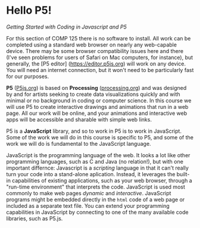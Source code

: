 <link href="../../markdown.css" rel="stylesheet"></link> 

# Hello P5!
*Getting Started with Coding in Javascript and P5*

For this section of COMP 125 there is no software to install. All work can be completed using a standard web browser on nearly any web-capable device. There may be some browser compatibility issues here and there (I've seen problems for users of Safari on Mac computers, for instance), but generally, the [P5 editor] (https://editor.p5js.org) will work on any device. You will need an internet connection, but it won't need to be particularly fast for our purposes.

**P5** ([P5js.org](https://p5js.org)) is based on **Processing** ([processing.org](https://processing.org)) and was designed by and for artists seeking to create data visualizations quickly and with minimal or no background in coding or computer science. In this course we will use P5 to create interactive drawings and animations that run in a web page. All our work will be online, and your animations and interactive web apps will be accessible and sharable with simple web links.

P5 is a **JavaScript** library, and so to work in P5 is to work in JavaScript. Some of the work we will do in this course is specific to P5, and some of the work we will do is fundamental to the JavaScript language. 

JavaScript is the programming language of the web. It looks a lot like other programming languages, such as C and Java (no relation!), but with one important differnce: Javascript is a *scripting* language in that it can't really turn your code into a stand-alone aplication. Instead, it leverages the built-in capabilities of existing applications, such as your web browser, through a "run-time environment" that interprets the code. JavaScript is used most commonly to make web pages *dynamic* and *interactive*. JavaScript programs might be embedded directly in the `html` code of a web page or included as a separate text file. You can extend your programming capabilities in JavaScript by connecting to one of the many available code libraries, such as P5.js. 

